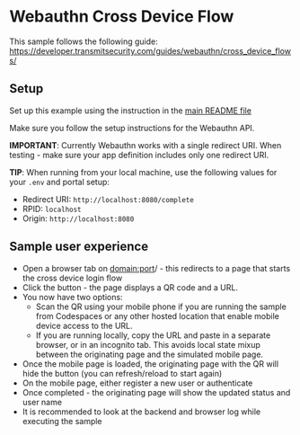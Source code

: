 # Webauthn Cross Device Flow

This sample follows the following guide:
https://developer.transmitsecurity.com/guides/webauthn/cross_device_flows/

## Setup

Set up this example using the instruction in the [main README file](../README.md)

Make sure you follow the setup instructions for the Webauthn API.

**IMPORTANT**: Currently Webauthn works with a single redirect URI. When testing - make sure your
app definition includes only one redirect URI.

**TIP**: When running from your local machine, use the following values for your `.env` and portal
setup:

- Redirect URI: `http://localhost:8080/complete`
- RPID: `localhost`
- Origin: `http://localhost:8080`

## Sample user experience

- Open a browser tab on <domain:port>/ - this redirects to a page that starts the cross device login
  flow
- Click the button - the page displays a QR code and a URL.
- You now have two options:
  - Scan the QR using your mobile phone if you are running the sample from Codespaces or any other
    hosted location that enable mobile device access to the URL.
  - If you are running locally, copy the URL and paste in a separate browser, or in an incognito
    tab. This avoids local state mixup between the originating page and the simulated mobile page.
- Once the mobile page is loaded, the originating page with the QR will hide the button (you can
  refresh/reload to start again)
- On the mobile page, either register a new user or authenticate
- Once completed - the originating page will show the updated status and user name
- It is recommended to look at the backend and browser log while executing the sample
